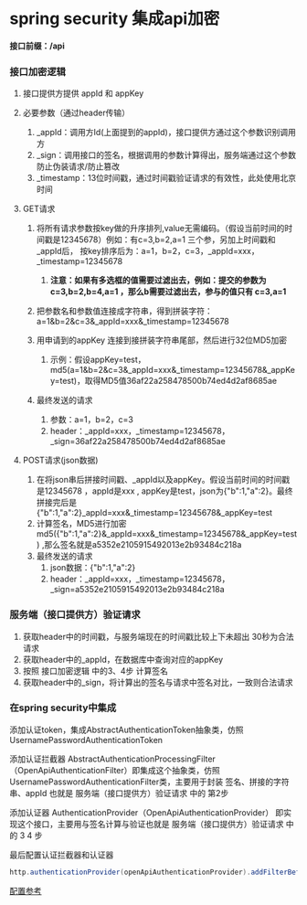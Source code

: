 # spring security 集成api加密

**接口前缀：/api**

### 接口加密逻辑

1. 接口提供方提供 appId 和 appKey
2. 必要参数（通过header传输）
   1. \_appId：调用方Id(上面提到的appId)，接口提供方通过这个参数识别调用方
   2. \_sign：调用接口的签名，根据调用的参数计算得出，服务端通过这个参数防止伪装请求/防止篡改
   3. \_timestamp：13位时间戳，通过时间戳验证请求的有效性，此处使用北京时间
3. GET请求
   1. 将所有请求参数按key做的升序排列,value无需编码。（假设当前时间的时间戳是12345678）例如：有c=3,b=2,a=1 三个参，另加上时间戳和_appId后， 按key排序后为：a=1，b=2，c=3，\_appId=xxx，\_timestamp=12345678
      1. **注意：如果有多选框的值需要过滤出去，例如：提交的参数为 c=3,b=2,b=4,a=1 ，那么b需要过滤出去，参与的值只有  c=3,a=1**

   2. 把参数名和参数值连接成字符串，得到拼装字符：a=1&b=2&c=3&\_appId=xxx&_timestamp=12345678
   3. 用申请到的appKey 连接到接拼装字符串尾部，然后进行32位MD5加密
      1. 示例：假设appKey=test，md5(a=1&b=2&c=3&\_appId=xxx&_timestamp=12345678&\_appKey=test)，取得MD5值36af22a258478500b74ed4d2af8685ae
   4. 最终发送的请求
      1. 参数：a=1，b=2，c=3
      2. header：\_appId=xxx，\_timestamp=12345678，\_sign=36af22a258478500b74ed4d2af8685ae

4. POST请求(json数据)
   1. 在将json串后拼接时间戳、\_appId以及appKey。假设当前时间的时间戳是12345678 ，appId是xxx , appKey是test，json为{"b":1,"a":2}。最终拼接完后是{"b":1,"a":2}\_appId=xxx&_timestamp=12345678&\_appKey=test
   2. 计算签名，MD5进行加密 md5({"b":1,"a":2}&\_appId=xxx&_timestamp=12345678&\_appKey=test) ,那么签名就是a5352e2105915492013e2b93484c218a
   3. 最终发送的请求
      1. json数据：{"b":1,"a":2}
      2. header：\_appId=xxx，\_timestamp=12345678，\_sign=a5352e2105915492013e2b93484c218a


### 服务端（接口提供方）验证请求

1. 获取header中的时间戳，与服务端现在的时间戳比较上下未超出 30秒为合法请求
1. 获取header中的\_appId，在数据库中查询对应的appKey
2. 按照 接口加密逻辑 中的3、4步 计算签名
4. 获取header中的\_sign，将计算出的签名与请求中签名对比，一致则合法请求

### 在spring security中集成

添加认证token，集成AbstractAuthenticationToken抽象类，仿照 UsernamePasswordAuthenticationToken

添加认证拦截器 AbstractAuthenticationProcessingFilter（OpenApiAuthenticationFilter）即集成这个抽象类，仿照UsernamePasswordAuthenticationFilter类，主要用于封装  签名、拼接的字符串、appId 也就是 服务端（接口提供方）验证请求 中的 第2步

添加认证器 AuthenticationProvider（OpenApiAuthenticationProvider） 即实现这个接口，主要用与签名计算与验证也就是 服务端（接口提供方）验证请求 中的 3 4 步

最后配置认证拦截器和认证器

```java
http.authenticationProvider(openApiAuthenticationProvider).addFilterBefore(openApiAuthenticationFilter, UsernamePasswordAuthenticationFilter.class);
```

[配置参考](https://blog.csdn.net/qq_38941937/article/details/97303649)